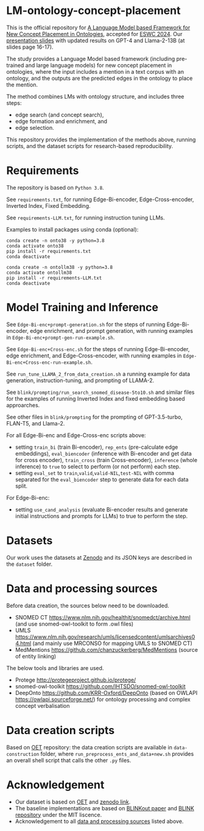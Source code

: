 # LM-ontology-concept-placement

This is the official repository for [A Language Model based Framework for New Concept Placement in Ontologies](https://arxiv.org/abs/2402.17897), accepted for [ESWC 2024](https://2024.eswc-conferences.org/accepted-papers/). Our [presentation slides](https://drive.google.com/file/d/16Z8eT9t2AMkJMGxdH6CnqG3YHfLW0xz1/view?usp=sharing) with updated results on GPT-4 and Llama-2-13B (at slides page 16-17).

The study provides a Language Model based framework (including pre-trained and large language models) for new concept placement in ontologies, where the input includes a mention in a text corpus with an ontology, and the outputs are the predicted edges in the ontology to place the mention.

The method combines LMs with ontology structure, and includes three steps:
* edge search (and concept search), 
* edge formation and enrichment, and 
* edge selection. 

This repository provides the implementation of the methods above, running scripts, and the dataset scripts for research-based reproducibility. 

# Requirements
The repository is based on `Python 3.8`. 

See `requirements.txt`, for running Edge-Bi-encoder, Edge-Cross-encoder, Inverted Index, Fixed Embedding. 

See `requirements-LLM.txt`, for running instruction tuning LLMs.

Examples to install packages using conda (optional):

```
conda create -n onto38 -y python=3.8
conda activate onto38
pip install -r requirements.txt
conda deactivate
```

```
conda create -n ontollm38 -y python=3.8
conda activate ontollm38
pip install -r requirements-LLM.txt
conda deactivate
```

# Model Training and Inference
See `Edge-Bi-enc+prompt-generation.sh` for the steps of running Edge-Bi-encoder, edge enrichment, and prompt generation, with running examples in `Edge-Bi-enc+prompt-gen-run-example.sh`.

See `Edge-Bi-enc+Cross-enc.sh` for the steps of running Edge-Bi-encoder, edge enrichment, and Edge-Cross-encoder, with running examples in `Edge-Bi-enc+Cross-enc-run-example.sh`.

See `run_tune_LLAMA_2_from_data_creation.sh` a running example for data generation, instruction-tuning, and prompting of LLAMA-2.

See `blink/prompting/run_search_snomed_disease-5to10.sh` and similar files for the examples of running Inverted Index and fixed embedding based approarches.

See other files in `blink/prompting` for the prompting of GPT-3.5-turbo, FLAN-T5, and Llama-2.

For all Edge-Bi-enc and Edge-Cross-enc scripts above:
* setting `train_bi` (train Bi-encoder), `rep_ents` (pre-calculate edge embeddings), `eval_biencoder` (inference with Bi-encoder and get data for cross encoder), `train_cross` (train Cross-encoder), `inference` (whole inference) to `true` to select to perform (or not perform) each step. 
* setting `eval_set` to `train`,`valid`,`valid-NIL`,`test-NIL` with comma separated for the `eval_biencoder` step to generate data for each data split.

For Edge-Bi-enc:
* setting `use_cand_analysis` (evaluate Bi-encoder results and generate initial instructions and prompts for LLMs) to true to perform the step.

# Datasets
Our work uses the datasets at [Zenodo](https://zenodo.org/records/10432003) and its JSON keys are described in the `dataset` folder. 

# Data and processing sources
Before data creation, the sources below need to be downloaded.
* SNOMED CT https://www.nlm.nih.gov/healthit/snomedct/archive.html (and use snomed-owl-toolkit to form .owl files)
* UMLS https://www.nlm.nih.gov/research/umls/licensedcontent/umlsarchives04.html (and mainly use MRCONSO for mapping UMLS to SNOMED CT)
* MedMentions https://github.com/chanzuckerberg/MedMentions (source of entity linking)

The below tools and libraries are used.
* Protege http://protegeproject.github.io/protege/
* snomed-owl-toolkit https://github.com/IHTSDO/snomed-owl-toolkit
* DeepOnto https://github.com/KRR-Oxford/DeepOnto (based on OWLAPI https://owlapi.sourceforge.net/) for ontology processing and complex concept verbalisation

# Data creation scripts
Based on [OET](https://github.com/KRR-Oxford/OET) repository: the data creation scripts are available in `data-construction` folder, where `run_preprocess_ents_and_data+new.sh` provides an overall shell script that calls the other `.py` files.

# Acknowledgement
* Our dataset is based on [OET](https://github.com/KRR-Oxford/OET) and [zenodo link](https://zenodo.org/record/8228005).
* The baseline implementations are based on [BLINKout paper](https://arxiv.org/abs/2302.07189) and [BLINK repository](https://github.com/facebookresearch/BLINK) under the MIT liscence. 
* Acknowledgement to all [data and processing sources](https://github.com/KRR-Oxford/OET#data-and-processing-sources) listed above.
